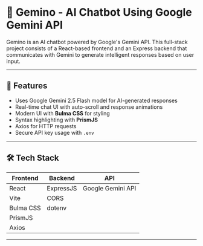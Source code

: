 # 🤖 Gemino - AI Chatbot Using Google Gemini API

Gemino is an AI chatbot powered by Google's Gemini API. This full-stack project consists of a React-based frontend and an Express backend that communicates with Gemini to generate intelligent responses based on user input.

---

## 🧠 Features

- Uses Google Gemini 2.5 Flash model for AI-generated responses  
- Real-time chat UI with auto-scroll and response animations  
- Modern UI with **Bulma CSS** for styling  
- Syntax highlighting with **PrismJS**  
- Axios for HTTP requests  
- Secure API key usage with `.env`

---

## 🛠️ Tech Stack

| Frontend  | Backend   | API               |
|-----------|-----------|------------------|
| React     | ExpressJS | Google Gemini API |
| Vite      | CORS      |                  |
| Bulma CSS | dotenv    |                  |
| PrismJS   |           |                  |
| Axios     |           |                  |

---
